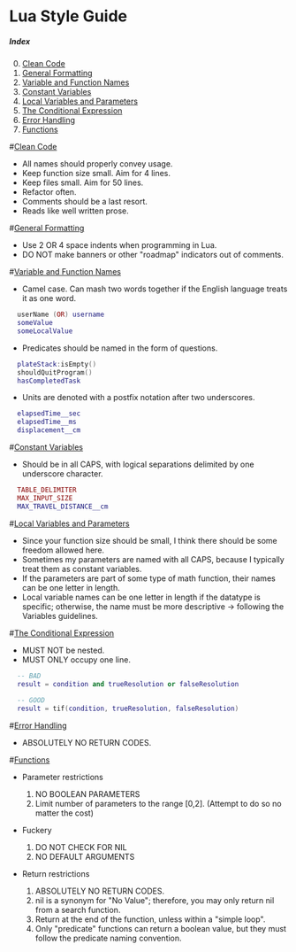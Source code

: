 # Lua Style Guide

##### Index
0. [Clean Code](#clean-code)
1. [General Formatting](#general-formatting)
2. [Variable and Function Names](#variable-and-function-names)
3. [Constant Variables](#constant-variables)
4. [Local Variables and Parameters](#local-variables-and-parameters)
5. [The Conditional Expression](#the-conditional-expression)
6. [Error Handling](#error-handling)
7. [Functions](#functions)

#[Clean Code](#index)
  - All names should properly convey usage.
  - Keep function size small. Aim for 4 lines.
  - Keep files small. Aim for 50 lines.
  - Refactor often.
  - Comments should be a last resort.
  - Reads like well written prose.

#[General Formatting](#index)
  - Use 2 OR 4 space indents when programming in Lua.
  - DO NOT make banners or other "roadmap" indicators out of comments.

#[Variable and Function Names](#index)
  - Camel case.  Can mash two words together if the English language treats it as one word.
```Lua
  userName (OR) username
  someValue
  someLocalValue
```
  - Predicates should be named in the form of questions. 
```Lua
  plateStack:isEmpty()
  shouldQuitProgram()
  hasCompletedTask
```
  - Units are denoted with a postfix notation after two underscores.
```Lua
  elapsedTime__sec
  elapsedTime__ms
  displacement__cm
```

#[Constant Variables](#index)
  - Should be in all CAPS, with logical separations delimited by one underscore character.
```Lua
  TABLE_DELIMITER
  MAX_INPUT_SIZE
  MAX_TRAVEL_DISTANCE__cm
```

#[Local Variables and Parameters](#index)
  - Since your function size should be small, I think there should be some freedom allowed here.
  - Sometimes my parameters are named with all CAPS, because I typically treat them as constant variables.
  - If the parameters are part of some type of math function, their names can be one letter in length.
  - Local variable names can be one letter in length if the datatype is specific; otherwise, the name must be more  descriptive -> following the Variables guidelines.

#[The Conditional Expression](#index)
  - MUST NOT be nested.
  - MUST ONLY occupy one line.
```Lua
  -- BAD
  result = condition and trueResolution or falseResolution
  
  -- GOOD
  result = tif(condition, trueResolution, falseResolution)
```

#[Error Handling](#index)
  - ABSOLUTELY NO RETURN CODES.

#[Functions](#index)
  - Parameter restrictions
    1. NO BOOLEAN PARAMETERS
    2. Limit number of parameters to the range [0,2].  (Attempt to do so no matter the cost)
  
  - Fuckery
    1. DO NOT CHECK FOR NIL
    2. NO DEFAULT ARGUMENTS
  
  - Return restrictions
    1. ABSOLUTELY NO RETURN CODES.
    2. nil is a synonym for "No Value"; therefore, you may only return nil from a search function.
    3. Return at the end of the function, unless within a "simple loop".
    4. Only "predicate" functions can return a boolean value, but they must follow the predicate naming convention.  
  
